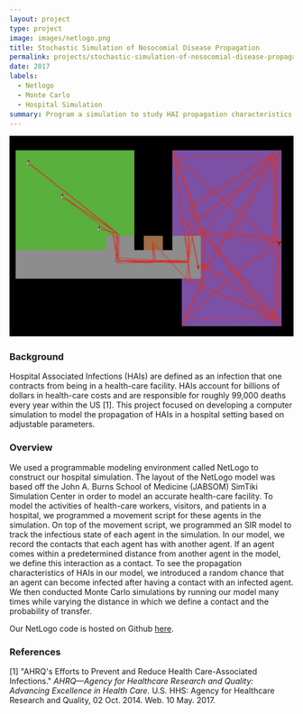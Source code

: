 ```yaml
---
layout: project
type: project
image: images/netlogo.png
title: Stochastic Simulation of Nosocomial Disease Propagation
permalink: projects/stochastic-simulation-of-nosocomial-disease-propagation
date: 2017
labels:
  - Netlogo
  - Monte Carlo
  - Hospital Simulation
summary: Program a simulation to study HAI propagation characteristics
---
```

  <img class="ui centered image" src="../images/nlogo-simulation.jpg">

### Background
Hospital Associated Infections (HAIs) are defined as an infection that one contracts from being in a health-care facility.  HAIs account for billions of dollars in health-care costs and are responsible for roughly 99,000 deaths every year within the US [1].  This project focused on developing a computer simulation to model the propagation of HAIs in a hospital setting based on adjustable parameters.

### Overview
We used a programmable modeling environment called NetLogo to construct our hospital simulation.  The layout of the NetLogo model was based off the John A. Burns School of Medicine (JABSOM) SimTiki Simulation Center in order to model an accurate health-care facility.  To model the activities of health-care workers, visitors, and patients in a hospital, we programmed a movement script for these agents in the simulation.  On top of the movement script, we programmed an SIR model to track the infectious state of each agent in the simulation.  In our model, we record the contacts that each agent has with another agent.  If an agent comes within a predetermined distance from another agent in the model, we define this interaction as a contact.  To see the propagation characteristics of HAIs in our model, we introduced a random chance that an agent can become infected after having a contact with an infected agent.  We then conducted Monte Carlo simulations by running our model many times while varying the distance in which we define a contact and the probability of transfer.

Our NetLogo code is hosted on Github <a href="https://github.com/cfrifel/ee496-senior-project">here</a>.


### References
[1] "AHRQ's Efforts to Prevent and Reduce Health Care-Associated Infections." *AHRQ—Agency for Healthcare Research and Quality: Advancing Excellence in Health Care.* U.S. HHS:
Agency for Healthcare Research and Quality, 02 Oct. 2014. Web. 10 May. 2017.
